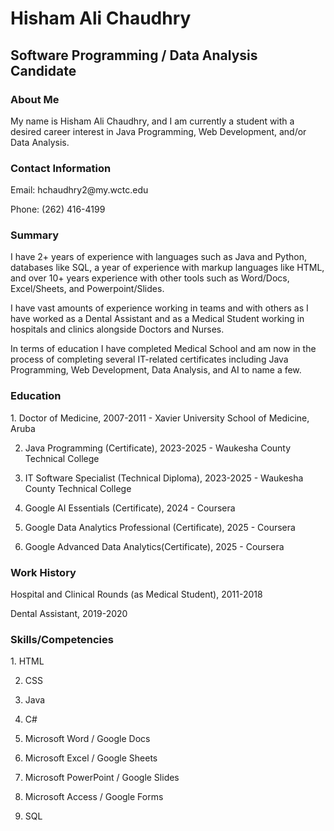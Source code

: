 <h1>Hisham Ali Chaudhry</h1>
<h2>Software Programming / Data Analysis Candidate</h2>

<h3>About Me</h3>
My name is Hisham Ali Chaudhry, and I am currently a student with a desired career interest in Java Programming, Web Development, and/or Data Analysis.

<h3>Contact Information</h3>
Email: hchaudhry2@my.wctc.edu

Phone: (262) 416-4199

<h3>Summary</h3>
I have 2+ years of experience with languages such as Java and Python, databases like SQL, a year of experience with markup languages like HTML, and over 10+ years experience with other tools such as Word/Docs, Excel/Sheets, and Powerpoint/Slides.

I have vast amounts of experience working in teams and with others as I have worked as a Dental Assistant and as a Medical Student working in hospitals and clinics alongside Doctors and Nurses.

In terms of education I have completed Medical School and am now in the process of completing several IT-related certificates including Java Programming, Web Development, Data Analysis, and AI to name a few.

<h3>Education</h3>
1. Doctor of Medicine, 2007-2011 - Xavier University School of Medicine, Aruba

2. Java Programming (Certificate), 2023-2025 - Waukesha County Technical College

3. IT Software Specialist (Technical Diploma), 2023-2025 - Waukesha County Technical College

4. Google AI Essentials (Certificate), 2024 - Coursera

5. Google Data Analytics Professional (Certificate), 2025 - Coursera

6. Google Advanced Data Analytics(Certificate), 2025 - Coursera

<h3>Work History</h3>
<p>Hospital and Clinical Rounds (as Medical Student), 2011-2018</p>
<p>Dental Assistant, 2019-2020</p>

<h3>Skills/Competencies</h3>
1. HTML

2. CSS
   
3. Java

4. C#
  
5. Microsoft Word / Google Docs
   
6. Microsoft Excel / Google Sheets
   
7. Microsoft PowerPoint / Google Slides
   
8. Microsoft Access / Google Forms
   
9. SQL
